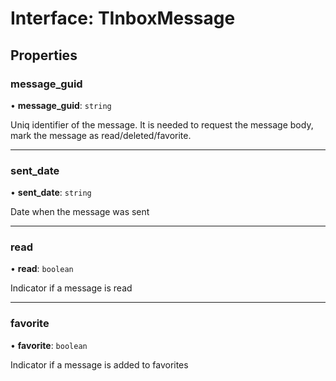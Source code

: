 # Interface: TInboxMessage

## Properties

### message\_guid

• **message\_guid**: `string`

Uniq identifier of the message. It is needed to request the message body, mark the message as read/deleted/favorite.

___

### sent\_date

• **sent\_date**: `string`

Date when the message was sent

___

### read

• **read**: `boolean`

Indicator if a message is read

___

### favorite

• **favorite**: `boolean`

Indicator if a message is added to favorites
